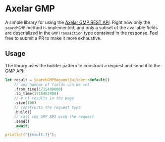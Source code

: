 # Axelar GMP

A simple library for using the [Axelar GMP REST API](). Right now only the `searchGMP` method is implemented, and only a subset of the available fields are deserialized in the `GMPTransaction` type contained in the response. Feel free to submit a PR to make it more exhaustive.

## Usage

The library uses the builder pattern to construct a request and send it to the GMP API:

```rust
let result = SearchGMPRequestBuilder::default()
    // any number of fields can be set
    .from_time(1715400000)
    .to_time(1715462400)
    // # of results in the page
    .size(100)
    // constructs the request type
    .build()
    // call the GMP API with the request
    .send()
    .await;

println!("{result:?}");
```
